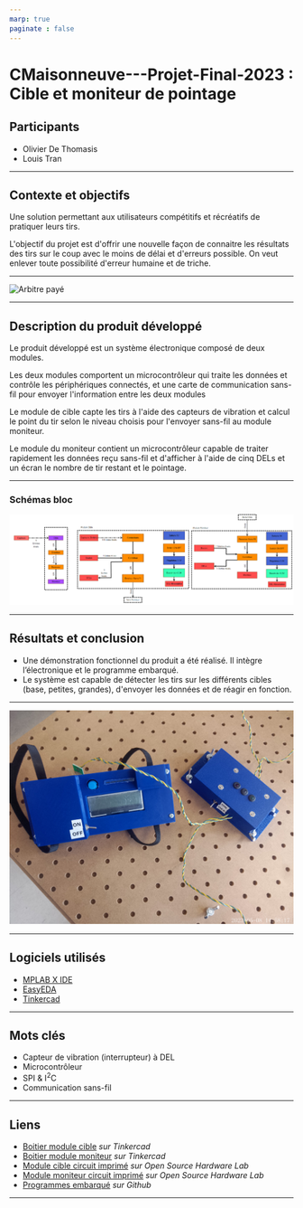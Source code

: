 ```yaml
---
marp: true
paginate : false
---
```

<!-- color : black -->
<!-- backgroundColor : purple -->


# CMaisonneuve---Projet-Final-2023 : Cible et moniteur de pointage  

## Participants

- Olivier De Thomasis
- Louis Tran

---

## Contexte et objectifs

Une solution permettant aux utilisateurs compétitifs et récréatifs de pratiquer leurs tirs.  

L'objectif du projet est d'offrir une nouvelle façon de connaitre les résultats des tirs sur le coup avec le moins de délai et d'erreurs possible. On veut 
enlever toute possibilité d'erreur humaine et de triche.  

---

![Arbitre payé](./Medias/arbitre_payé.png)

---

## Description du produit développé

Le produit développé est un système électronique composé de deux modules.  

Les deux modules comportent un microcontrôleur qui traite les données et contrôle les périphériques connectés, et une carte de communication sans-fil pour envoyer l'information entre les deux modules

Le module de cible capte les tirs à l'aide des capteurs de vibration et calcul le point du tir selon le niveau choisis pour l'envoyer sans-fil au module moniteur.

Le module du moniteur contient un microcontrôleur capable de traiter rapidement les données reçu sans-fil et d'afficher à l'aide de cinq DELs et un écran le nombre de tir restant et le pointage.

---

### Schémas bloc
![Schémas Bloc](./Medias/Schemas%20Bloc.png)

---

## Résultats et conclusion

- Une démonstration fonctionnel du produit a été réalisé. Il intègre l’électronique et le programme embarqué.
- Le système est capable de détecter les tirs sur les différents cibles (base, petites, grandes), d'envoyer les données et de réagir en fonction.

---

![Produit](./Medias/Projet_Complet.jpg)

---

## Logiciels utilisés

- [MPLAB X IDE](https://www.microchip.com/en-us/tools-resources/develop/mplab-x-ide)
- [EasyEDA](https://easyeda.com/)
- [Tinkercad](https://www.tinkercad.com/)

---

## Mots clés

- Capteur de vibration (interrupteur) à DEL
- Microcontrôleur
- SPI & I<sup>2</sup>C
- Communication sans-fil

---

## Liens

- [Boitier module cible](https://www.tinkercad.com/things/dE0z3pwDIlJ) *sur Tinkercad*
- [Boitier module moniteur](https://www.tinkercad.com/things/a5hYljk0EOl) *sur Tinkercad*
- [Module cible circuit imprimé](https://oshwlab.com/pjt_end_2023/cible_2023) *sur Open Source Hardware Lab*
- [Module moniteur circuit imprimé](https://oshwlab.com/pjt_end_2023/moniteur_2023) *sur Open Source Hardware Lab*
- [Programmes embarqué](https://github.com/Sorl-Sintoural/CMaisonneuve---Projet-Final-2023.git) *sur Github*

---